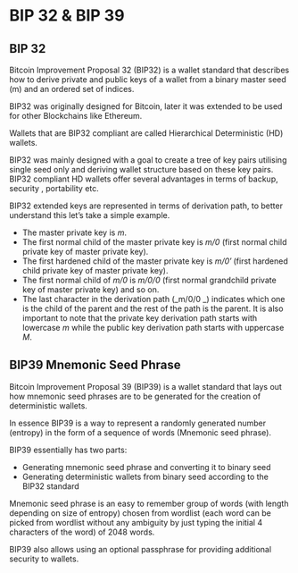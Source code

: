 # BIP 32 & BIP 39

## BIP 32

Bitcoin Improvement Proposal 32 (BIP32) is a wallet standard that describes how to derive private and public keys of a wallet from a binary master seed (m) and an ordered set of indices. 

BIP32 was originally designed for Bitcoin, later it was extended to be used for other Blockchains like Ethereum. 

Wallets that are BIP32 compliant are called Hierarchical Deterministic (HD) wallets. 

BIP32 was mainly designed with a goal to create a tree of key pairs utilising  single seed only and deriving wallet structure based on these key pairs. BIP32 compliant HD wallets offer several advantages in terms of backup, security , portability etc.

BIP32 extended keys are represented in terms of derivation path, to better understand this let’s take a simple example.

- The master private key is _m_.
- The first normal child of the master private key is _m/0_ (first normal child private key of master private key).
- The first hardened child of the master private key is _m/0′_ (first hardened child private key of master private key).
- The first normal child of _m/0_ is _m/0/0_ (first normal grandchild private key of master private key) and so on.
- The last character in the derivation path (_m/0/0 _) indicates which one is the child of the parent and the rest of the path is the parent. It is also important to note that the private key derivation path starts with lowercase _m_ while the public key derivation path starts with uppercase _M_. 


## BIP39 Mnemonic Seed Phrase

Bitcoin Improvement Proposal 39 (BIP39) is a wallet standard that lays out how mnemonic seed phrases are to be generated for the creation of deterministic wallets. 

In essence BIP39 is a way to represent a randomly generated  number (entropy) in the form of a sequence of words (Mnemonic seed phrase). 

BIP39 essentially has two parts: 

- Generating  mnemonic seed phrase and converting it to binary seed
- Generating deterministic wallets from binary seed according to the BIP32 standard

Mnemonic seed phrase is an easy to remember group of words (with length depending on size of entropy) chosen from wordlist (each word can be picked from wordlist without any ambiguity by just typing the initial 4 characters of the word) of 2048 words. 

BIP39 also allows using an optional passphrase for providing additional security to wallets.
